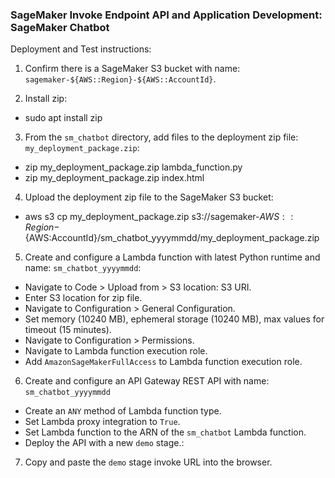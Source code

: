 ### SageMaker Invoke Endpoint API and Application Development: SageMaker Chatbot

Deployment and Test instructions:

1. Confirm there is a SageMaker S3 bucket with name: `sagemaker-${AWS::Region}-${AWS::AccountId}`.

2. Install zip:
   
- sudo apt install zip
  
3. From the `sm_chatbot` directory, add files to the deployment zip file: `my_deployment_package.zip`:
   
- zip my_deployment_package.zip lambda_function.py
- zip my_deployment_package.zip index.html

4. Upload the deployment zip file to the SageMaker S3 bucket:

- aws s3 cp my_deployment_package.zip s3://sagemaker-${AWS::Region}-${AWS:AccountId}/sm_chatbot_yyyymmdd/my_deployment_package.zip

5. Create and configure a Lambda function with latest Python runtime and name: `sm_chatbot_yyyymmdd`:

- Navigate to Code > Upload from > S3 location: S3 URI.
- Enter S3 location for zip file.
- Navigate to Configuration > General Configuration.
- Set memory (10240 MB), ephemeral storage (10240 MB), max values for timeout (15 minutes). 
- Navigate to Configuration > Permissions.
- Navigate to Lambda function execution role.
- Add `AmazonSageMakerFullAccess` to Lambda function execution role.

6. Create and configure an API Gateway REST API with name: `sm_chatbot_yyyymmdd`

- Create an `ANY` method of Lambda function type.
- Set Lambda proxy integration to `True`.
- Set Lambda function to the ARN of the `sm_chatbot` Lambda function.
- Deploy the API with a new `demo` stage.:

7. Copy and paste the `demo` stage invoke URL into the browser.


